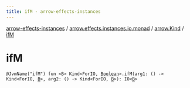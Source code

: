 ```yaml
---
title: ifM - arrow-effects-instances
---
```


[arrow-effects-instances](../../index.html) / [arrow.effects.instances.io.monad](../index.html) / [arrow.Kind](index.html) / [ifM](./if-m.html)

# ifM

`@JvmName("ifM") fun <B> Kind<ForIO, `[`Boolean`](https://kotlinlang.org/api/latest/jvm/stdlib/kotlin/-boolean/index.html)`>.ifM(arg1: () -> Kind<ForIO, `[`B`](if-m.html#B)`>, arg2: () -> Kind<ForIO, `[`B`](if-m.html#B)`>): IO<`[`B`](if-m.html#B)`>`